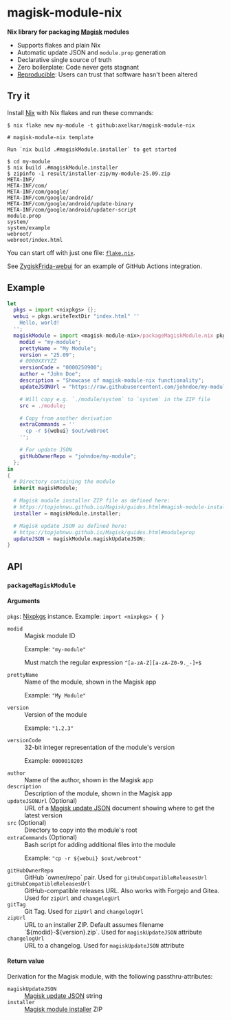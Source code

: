 # magisk-module-nix

**Nix library for packaging [Magisk](https://github.com/topjohnwu/Magisk) modules**

- Supports flakes and plain Nix
- Automatic update JSON and `module.prop` generation
- Declarative single source of truth
- Zero boilerplate: Code never gets stagnant
- [Reproducible](https://reproducible-builds.org/): Users can trust that software hasn't been altered

## Try it

Install [Nix](https://nixos.org/) with Nix flakes and run these commands:

```console
$ nix flake new my-module -t github:axelkar/magisk-module-nix

# magisk-module-nix template

Run `nix build .#magiskModule.installer` to get started

$ cd my-module
$ nix build .#magiskModule.installer
$ zipinfo -1 result/installer-zip/my-module-25.09.zip
META-INF/
META-INF/com/
META-INF/com/google/
META-INF/com/google/android/
META-INF/com/google/android/update-binary
META-INF/com/google/android/updater-script
module.prop
system/
system/example
webroot/
webroot/index.html
```

You can start off with just one file: [`flake.nix`](template/flake.nix).

See [ZygiskFrida-webui](https://github.com/axelkar/ZygiskFrida-webui) for an example of GitHub Actions integration.

## Example

```nix
let
  pkgs = import <nixpkgs> {};
  webui = pkgs.writeTextDir "index.html" ''
    Hello, world!
  '';
  magiskModule = import <magisk-module-nix>/packageMagiskModule.nix pkgs {
    modid = "my-module";
    prettyName = "My Module";
    version = "25.09";
    # 0000XXYYZZ
    versionCode = "0000250900";
    author = "John Doe";
    description = "Showcase of magisk-module-nix functionality";
    updateJSONUrl = "https://raw.githubusercontent.com/johndoe/my-module/main/magisk-update.json";

    # Will copy e.g. `./module/system` to `system` in the ZIP file
    src = ./module;

    # Copy from another derivation
    extraCommands = ''
      cp -r ${webui} $out/webroot
    '';

    # For update JSON
    gitHubOwnerRepo = "johndoe/my-module";
  };
in
{
  # Directory containing the module
  inherit magiskModule;

  # Magisk module installer ZIP file as defined here:
  # https://topjohnwu.github.io/Magisk/guides.html#magisk-module-installer
  installer = magiskModule.installer;

  # Magisk update JSON as defined here:
  # https://topjohnwu.github.io/Magisk/guides.html#moduleprop
  updateJSON = magiskModule.magiskUpdateJSON;
}
```

## API

### `packageMagiskModule`

#### Arguments

`pkgs`: [Nixpkgs](https://github.com/NixOS/nixpkgs) instance. Example: `import <nixpkgs> { }`

<dl>
  <dt><code>modid</code></dt>
  <dd>Magisk module ID

  Example: `"my-module"`

  Must match the regular expression `^[a-zA-Z][a-zA-Z0-9._-]+$`</dd>
  <dt><code>prettyName</code></dt>
  <dd>Name of the module, shown in the Magisk app

  Example: `"My Module"`</dd>
  <dt><code>version</code></dt>
  <dd>Version of the module

  Example: `"1.2.3"`</dd>
  <dt><code>versionCode</code></dt>
  <dd>32-bit integer representation of the module's version

  Example: `0000010203`</dd>
  <dt><code>author</code></dt>
  <dd>Name of the author, shown in the Magisk app</dd>
  <dt><code>description</code></dt>
  <dd>Description of the module, shown in the Magisk app</dd>
  <dt><code>updateJSONUrl</code> (Optional)</dt>
  <dd>URL of a <a href="https://topjohnwu.github.io/Magisk/guides.html#moduleprop">Magisk update JSON</a> document showing where to get the latest version</dd>
  <dt><code>src</code> (Optional)</dt>
  <dd>Directory to copy into the module's root</dd>
  <dt><code>extraCommands</code> (Optional)</dt>
  <dd>Bash script for adding additional files into the module

  Example: <code>"cp -r ${webui} $out/webroot"</code></dd>
  <dt><code>gitHubOwnerRepo</code></dt>
  <dd>GitHub `owner/repo` pair. Used for <code>gitHubCompatibleReleasesUrl</code></dd>
  <dt><code>gitHubCompatibleReleasesUrl</code></dt>
  <dd>GitHub-compatible releases URL. Also works with Forgejo and Gitea. Used for <code>zipUrl</code> and <code>changelogUrl</code></dd>
  <dt><code>gitTag</code></dt>
  <dd>Git Tag. Used for <code>zipUrl</code> and <code>changelogUrl</code></dd>
  <dt><code>zipUrl</code></dt>
  <dd>URL to an installer ZIP. Default assumes filename `${modid}-${version}.zip`. Used for <code>magiskUpdateJSON</code> attribute</dd>
  <dt><code>changelogUrl</code></dt>
  <dd>URL to a changelog. Used for <code>magiskUpdateJSON</code> attribute</dd>
</dl>

#### Return value

Derivation for the Magisk module, with the following passthru-attributes:

<dl>
  <dt><code>magiskUpdateJSON</code></dt>
  <dd><a href="https://topjohnwu.github.io/Magisk/guides.html#moduleprop">Magisk update JSON</a> string</dd>
  <dt><code>installer</code></dt>
  <dd><a href="https://topjohnwu.github.io/Magisk/guides.html#magisk-module-installer">Magisk module installer</a> ZIP</dd>
</dl>
